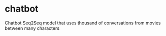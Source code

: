 # chatbot
Chatbot Seq2Seq model that uses thousand of conversations from movies between many characters
